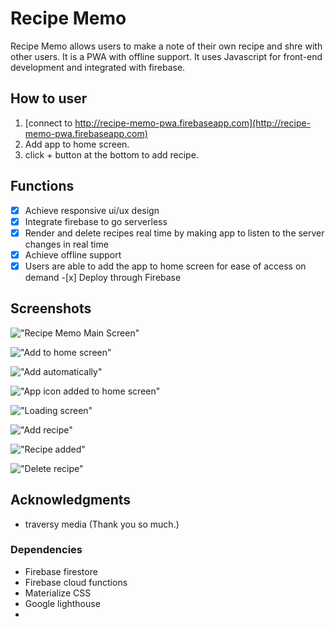 # Recipe Memo

Recipe Memo allows users to make a note of their own recipe and shre with other users. It is a PWA with offline support. It uses Javascript for front-end development and integrated with firebase.

## How to user

1. [connect to http://recipe-memo-pwa.firebaseapp.com](http://recipe-memo-pwa.firebaseapp.com)
2. Add app to home screen.
3. click + button at the bottom to add recipe.

## Functions

- [x] Achieve responsive ui/ux design
- [x] Integrate firebase to go serverless
- [x] Render and delete recipes real time by making app to listen to the server changes in real time
- [x] Achieve offline support
- [x] Users are able to add the app to home screen for ease of access on demand -[x] Deploy through Firebase

## Screenshots

!["Recipe Memo Main Screen"](https://raw.githubusercontent.com/kimjaehu/chattyapp/master/docs/initial.png)

!["Add to home screen"](https://raw.githubusercontent.com/kimjaehu/chattyapp/master/docs/usernameChange.png)

!["Add automatically"](https://github.com/kimjaehu/chattyapp/blob/master/docs/usermessage.png)

!["App icon added to home screen"](https://raw.githubusercontent.com/kimjaehu/chattyapp/master/docs/differentcolor.png)

!["Loading screen"](https://raw.githubusercontent.com/kimjaehu/chattyapp/master/docs/imagemessage.png)

!["Add recipe"](https://raw.githubusercontent.com/kimjaehu/chattyapp/master/docs/imagemessage2.png)

!["Recipe added"](https://raw.githubusercontent.com/kimjaehu/chattyapp/master/docs/imagemessage2.png)

!["Delete recipe"](https://raw.githubusercontent.com/kimjaehu/chattyapp/master/docs/imagemessage2.png)

## Acknowledgments

- traversy media (Thank you so much.)

### Dependencies

- Firebase firestore
- Firebase cloud functions
- Materialize CSS
- Google lighthouse
-
